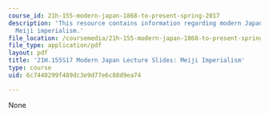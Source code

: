 ```yaml
---
course_id: 21h-155-modern-japan-1868-to-present-spring-2017
description: 'This resource contains information regarding modern Japan lecture slides:
  Meiji imperialism.'
file_location: /coursemedia/21h-155-modern-japan-1868-to-present-spring-2017/6c7440299f489dc3e9d77e6c88d9ea74_MIT21H_155S17_Meiji.pdf
file_type: application/pdf
layout: pdf
title: '21H.155S17 Modern Japan Lecture Slides: Meiji Imperialism'
type: course
uid: 6c7440299f489dc3e9d77e6c88d9ea74

---
```

None